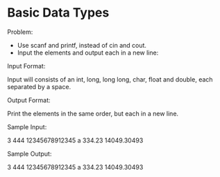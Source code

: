 Basic Data Types
=================

Problem:  
- Use scanf and printf, instead of cin and cout.
- Input the elements and output each in a new line:


Input Format:  
>
Input will consists of an int, long, long long, char, float and double, each separated by a space.

Output Format:  
>
Print the elements in the same order, but each in a new line.

Sample Input:  
>
3 444 12345678912345 a 334.23 14049.30493 

Sample Output:  
>
3
444
12345678912345
a
334.23
14049.30493
